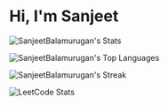 # Hi, I'm Sanjeet

![SanjeetBalamurugan's Stats](https://github-readme-stats.vercel.app/api?username=SanjeetBalamurugan&theme=highcontrast&show_icons=true&hide_border=true&count_private=true)

![SanjeetBalamurugan's Top Languages](https://github-readme-stats.vercel.app/api/top-langs/?username=SanjeetBalamurugan&theme=highcontrast&show_icons=true&hide_border=true&layout=compact)

![SanjeetBalamurugan's Streak](https://github-readme-streak-stats.herokuapp.com/?user=SanjeetBalamurugan&theme=highcontrast&hide_border=true)

![LeetCode Stats](https://leetcard.jacoblin.cool/SanjeetBalamurugan?theme=catppuccinMocha&font=Space%20Mono&ext=heatmap)